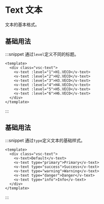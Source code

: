 # Text 文本

文本的基本格式。

## 基础用法

:::snippet 通过`level`定义不同的标题。

```vue
<template>
  <div class="vsc-text">
    <v-text :level="1">H1.VECO</v-text>
    <v-text :level="2">H2.VECO</v-text>
    <v-text :level="3">H3.VECO</v-text>
    <v-text :level="4">H4.VECO</v-text>
    <v-text :level="5">H5.VECO</v-text>
    <v-text :level="6">H6.VECO</v-text>
  </div>
</template>
```

:::

## 基础用法

:::snippet 通过`type`定义文本的基础样式。

```vue
<template>
  <div class="vsc-text">
    <v-text>Default</v-text>
    <v-text type="primary">Primary</v-text>
    <v-text type="success">Success</v-text>
    <v-text type="warning">Warning</v-text>
    <v-text type="danger">Danger</v-text>
    <v-text type="info">Info</v-text>
  </div>
</template>
```

:::
